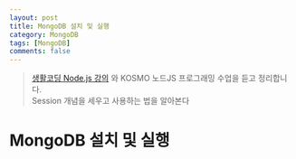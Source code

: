 ```yaml
---
layout: post
title: MongoDB 설치 및 실행
category: MongoDB
tags: [MongoDB]
comments: false
---
```


> [생활코딩 Node.js 강의](https://www.inflearn.com/course/nodejs-%EA%B0%95%EC%A2%8C-%EC%83%9D%ED%99%9C%EC%BD%94%EB%94%A9#) 와 KOSMO 노드JS 프로그래밍 수업을 듣고 정리합니다.  
> Session 개념을 세우고 사용하는 법을 알아본다  

# MongoDB 설치 및 실행
